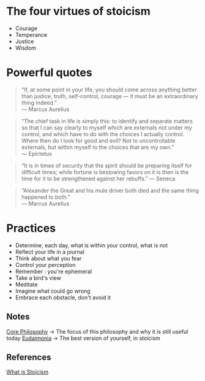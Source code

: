# The four virtues of stoicism 

* Courage 
* Temperance
* Justice
* Wisdom

# Powerful quotes 

>“If, at some point in your life, you should come across anything better than justice, truth, self-control, courage — it must be an extraordinary thing indeed.”   
> — Marcus Aurelius

>“The chief task in life is simply this: to identify and separate matters so that I can say clearly to myself which are externals not under my control, and which have to do with the choices I actually control. Where then do I look for good and evil? Not to uncontrollable externals, but within myself to the choices that are my own.”    
> — Epictetus

>“It is in times of security that the spirit should be preparing itself for difficult times; while fortune is bestowing favors on it is then is the time for it to be strengthened against her rebuffs.” 
> — Seneca

>“Alexander the Great and his mule driver both died and the same thing happened to both.”    
>— Marcus Aurelius

# Practices

* Determine, each day, what is within your control, what is not
* Reflect your life in a journal
* Think about what you fear
* Control your perception
* Remember : you're ephemeral 
* Take a bird's view
* Meditate
* Imagine what could go wrong
* Embrace each obstacle, don't avoid it

## Notes

[Core Philosophy](https://github.com/MidnightCitizen/knowledge/blob/master/stoicism/core_philosophy.md) -> The focus of this philosophy and why it is still useful today
[Eudaimonia](https://github.com/MidnightCitizen/knowledge/blob/master/stoicism/eudaimonia.md) -> The best version of yourself, in stoicism

## References

[What is Stoicism](https://dailystoic.com/what-is-stoicism-a-definition-3-stoic-exercises-to-get-you-started/#what-is-stoicism)